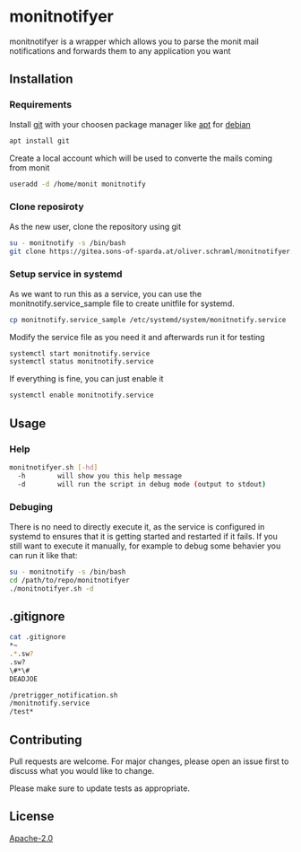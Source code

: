 # monitnotifyer

monitnotifyer is a wrapper which allows you to parse the monit mail notifications and forwards them to any application you want

## Installation

### Requirements
Install [git](https://git-scm.com/) with your choosen package manager like [apt](https://wiki.debian.org/Apt) for [debian](https://www.debian.org/)
```bash
apt install git
```
Create a local account which will be used to converte the mails coming from monit
```bash
useradd -d /home/monit monitnotify
```

### Clone reposiroty
As the new user, clone the repository using git
```bash
su - monitnotify -s /bin/bash
git clone https://gitea.sons-of-sparda.at/oliver.schraml/monitnotifyer.git
```

### Setup service in systemd
As we want to run this as a service, you can use the monitnotify.service_sample file to create unitfile for systemd.
```bash
cp monitnotify.service_sample /etc/systemd/system/monitnotify.service
```
Modify the service file as you need it and afterwards run it for testing
```bash
systemctl start monitnotify.service
systemctl status monitnotify.service
```
If everything is fine, you can just enable it
```bash
systemctl enable monitnotify.service
```


## Usage

### Help
```bash
monitnotifyer.sh [-hd]
  -h        will show you this help message
  -d        will run the script in debug mode (output to stdout)
```

### Debuging
There is no need to directly execute it, as the service is configured in systemd to ensures that it is getting started and restarted if it fails.
If you still want to execute it manually, for example to debug some behavier you can run it like that:
```bash
su - monitnotify -s /bin/bash
cd /path/to/repo/monitnotifyer
./monitnotifyer.sh -d
```

## .gitignore
```bash
cat .gitignore
*~
.*.sw?
.sw?
\#*\#
DEADJOE

/pretrigger_notification.sh
/monitnotify.service
/test*
```


## Contributing
Pull requests are welcome. For major changes, please open an issue first to discuss what you would like to change.

Please make sure to update tests as appropriate.


## License
[Apache-2.0](https://www.apache.org/licenses/LICENSE-2.0)
